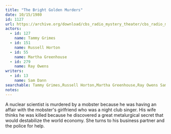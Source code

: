 ```yaml
---
title: "The Bright Golden Murders"
date: 10/15/1980
id: 1127
url: https://archive.org/download/cbs_radio_mystery_theater/cbs_radio_mystery_theater-1101-1150.zip/cbs_radio_mystery_theater-1101-1150%2Fcbsrmt_1127_the_bright_golden_murders.mp3
actors:  
  - id: 127
    name: Tammy Grimes  
  - id: 151
    name: Russell Horton  
  - id: 55
    name: Martha Greenhouse  
  - id: 279
    name: Ray Owens
writers:  
  - id: 13
    name: Sam Dann
searchable: Tammy Grimes,Russell Horton,Martha Greenhouse,Ray Owens Sam Dann
notes:  
---
```

A nuclear scientist is murdered by a mobster because he was having an affair with the mobster's girlfriend who was a night club singer. His wife thinks he was killed because he discovered a great metalurgical secret that would destabilize the world economy. She turns to his business partner and the police for help.